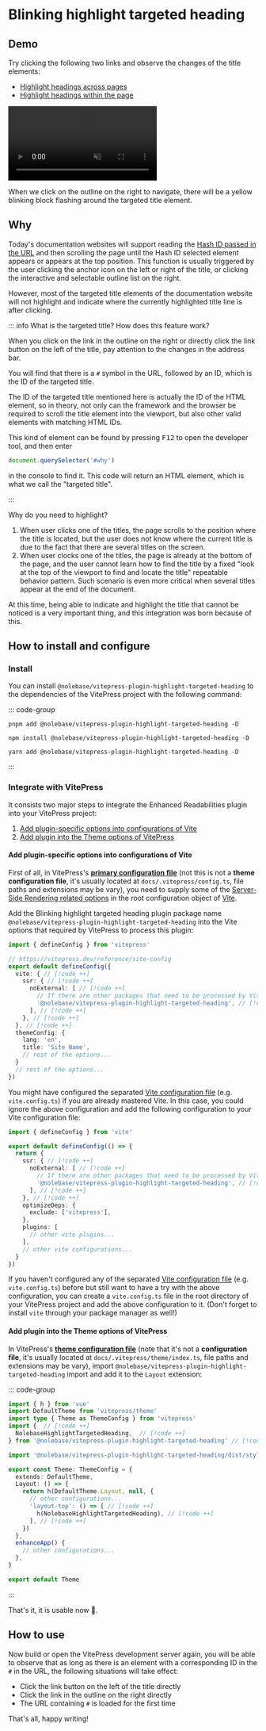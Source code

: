 # Blinking highlight targeted heading <Badge type="tip" text="v1.25.2" />

## Demo

Try clicking the following two links and observe the changes of the title elements:

- [Highlight headings across pages](/pages/en/guide/getting-started.html#getting-started)
- [Highlight headings within the page](#how-to-use)

<video controls muted>
  <source src="./assets/demo-video-1.en.mov">
</video>

When we click on the outline on the right to navigate, there will be a yellow blinking block flashing around the targeted title element.

## Why

Today's documentation websites will support reading the [Hash ID passed in the URL](https://developer.mozilla.org/en-US/docs/Web/API/Location/hash) and then scrolling the page until the Hash ID selected element appears or appears at the top position. This function is usually triggered by the user clicking the anchor icon on the left or right of the title, or clicking the interactive and selectable outline list on the right.

However, most of the targeted title elements of the documentation website will not highlight and indicate where the currently highlighted title line is after clicking.

::: info What is the targeted title? How does this feature work?

When you click on the link in the outline on the right or directly click the link button on the left of the title, pay attention to the changes in the address bar.

You will find that there is a `#` symbol in the URL, followed by an ID, which is the ID of the targeted title.

The ID of the targeted title mentioned here is actually the ID of the HTML element, so in theory, not only can the framework and the browser be required to scroll the title element into the viewport, but also other valid elements with matching HTML IDs.

This kind of element can be found by pressing <kbd>F12</kbd> to open the developer tool, and then enter

```js
document.querySelector('#why')
```

in the console to find it. This code will return an HTML element, which is what we call the "targeted title".

:::

Why do you need to highlight?

1. When user clicks one of the titles, the page scrolls to the position where the title is located, but the user does not know where the current title is due to the fact that there are several titles on the screen.
2. When user clocks one of the titles, the page is already at the bottom of the page, and the user cannot learn how to find the title by a fixed "look at the top of the viewport to find and locate the title" repeatable behavior pattern. Such scenario is even more critical when several titles appear at the end of the document.

At this time, being able to indicate and highlight the title that cannot be noticed is a very important thing, and this integration was born because of this.

## How to install and configure

### Install

You can install `@nolebase/vitepress-plugin-highlight-targeted-heading` to the dependencies of the VitePress project with the following command:

::: code-group

```shell [pnpm]
pnpm add @nolebase/vitepress-plugin-highlight-targeted-heading -D
```

```shell [npm]
npm install @nolebase/vitepress-plugin-highlight-targeted-heading -D
```

```shell [yarn]
yarn add @nolebase/vitepress-plugin-highlight-targeted-heading -D
```

:::

### Integrate with VitePress

It consists two major steps to integrate the Enhanced Readabilities plugin into your VitePress project:

1. [Add plugin-specific options into configurations of Vite](#add-plugin-specific-options-into-configurations-of-vite)
2. [Add plugin into the Theme options of VitePress](#add-plugin-into-the-theme-options-of-vitepress)

#### Add plugin-specific options into configurations of Vite

First of all, in VitePress's [**primary configuration file**](https://vitepress.dev/reference/site-config#config-resolution) (not this is not a **theme configuration file**, it's usually located at `docs/.vitepress/config.ts`, file paths and extensions may be vary), you need to supply some of the [Server-Side Rendering related options](https://vitejs.dev/guide/ssr.html#ssr-externals) in the root configuration object of [Vite](https://vitejs.dev).

Add the Blinking highlight targeted heading plugin package name `@nolebase/vitepress-plugin-highlight-targeted-heading` into the Vite options that required by VitePress to process this plugin:

<!--@include: @/pages/en/snippets/details-colored-diff.md-->

```typescript
import { defineConfig } from 'vitepress'

// https://vitepress.dev/reference/site-config
export default defineConfig({
  vite: { // [!code ++]
    ssr: { // [!code ++]
      noExternal: [ // [!code ++]
        // If there are other packages that need to be processed by Vite, you can add them here. // [!code hl]
        '@nolebase/vitepress-plugin-highlight-targeted-heading', // [!code ++]
      ], // [!code ++]
    }, // [!code ++]
  }, // [!code ++]
  themeConfig: {
    lang: 'en',
    title: 'Site Name',
    // rest of the options...
  }
  // rest of the options...
})
```

You might have configured the separated [Vite configuration file](https://vitejs.dev/config/) (e.g. `vite.config.ts`) if you are already mastered Vite. In this case, you could ignore the above configuration and add the following configuration to your Vite configuration file:

<!--@include: @/pages/en/snippets/details-colored-diff.md-->

```typescript
import { defineConfig } from 'vite'

export default defineConfig(() => {
  return {
    ssr: { // [!code ++]
      noExternal: [ // [!code ++]
        // If there are other packages that need to be processed by Vite, you can add them here. // [!code hl]
        '@nolebase/vitepress-plugin-highlight-targeted-heading', // [!code ++]
      ], // [!code ++]
    }, // [!code ++]
    optimizeDeps: {
      exclude: ['vitepress'],
    },
    plugins: [
      // other vite plugins...
    ],
    // other vite configurations...
  }
})

```

If you haven't configured any of the separated [Vite configuration file](https://vitejs.dev/config/) (e.g. `vite.config.ts`) before but still want to have a try with the above configuration, you can create a `vite.config.ts` file in the root directory of your VitePress project and add the above configuration to it. (Don't forget to install `vite` through your package manager as well!)

#### Add plugin into the Theme options of VitePress

In VitePress's [**theme configuration file**](https://vitepress.dev/reference/default-theme-config#default-theme-config) (note that it's not a **configuration file**, it's usually located at `docs/.vitepress/theme/index.ts`, file paths and extensions may be vary), import `@nolebase/vitepress-plugin-highlight-targeted-heading` import and add it to the `Layout` extension:

<!--@include: @/pages/en/snippets/details-colored-diff.md-->

::: code-group

```typescript [docs/.vitepress/theme/index.ts]
import { h } from 'vue'
import DefaultTheme from 'vitepress/theme'
import type { Theme as ThemeConfig } from 'vitepress'
import {  // [!code ++]
  NolebaseHighlightTargetedHeading,  // [!code ++]
} from '@nolebase/vitepress-plugin-highlight-targeted-heading' // [!code ++]

import '@nolebase/vitepress-plugin-highlight-targeted-heading/dist/style.css' // [!code ++]*

export const Theme: ThemeConfig = {
  extends: DefaultTheme,
  Layout: () => {
    return h(DefaultTheme.Layout, null, {
      // other configurations...
      'layout-top': () => [ // [!code ++]
        h(NolebaseHighlightTargetedHeading), // [!code ++]
      ], // [!code ++]
    })
  },
  enhanceApp() {
    // other configurations...
  },
}

export default Theme
```

:::

That's it, it is usable now 🎉.

## How to use

Now build or open the VitePress development server again, you will be able to observe that as long as there is an element with a corresponding ID in the `#` in the URL, the following situations will take effect:

- Click the link button on the left of the title directly
- Click the link in the outline on the right directly
- The URL containing `#` is loaded for the first time

That's all, happy writing!
